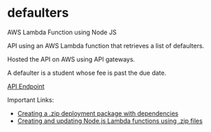 # defaulters
AWS Lambda Function using Node JS

API using an AWS Lambda function that retrieves a list of defaulters.

Hosted the API on AWS using API gateways.

A defaulter is a student whose fee is past the due date.

[API Endpoint](https://j488h7a3pe.execute-api.us-east-1.amazonaws.com/default/defaulters)

Important Links:
- [Creating a .zip deployment package with dependencies](https://docs.aws.amazon.com/lambda/latest/dg/nodejs-package.html#nodejs-package-create-dependencies)
- [Creating and updating Node.js Lambda functions using .zip files](https://docs.aws.amazon.com/lambda/latest/dg/nodejs-package.html#nodejs-package-create-update)
